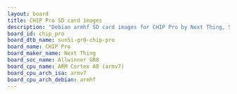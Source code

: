 ```yaml
---
layout: board
title: CHIP Pro SD card images
description: "Debian armhf SD card images for CHIP Pro by Next Thing, SoC: Allwinner GR8, CPU ISA: armv7"
board_id: chip_pro
board_dtb_name: sun5i-gr8-chip-pro
board_name: CHIP Pro
board_maker_name: Next Thing
board_soc_name: Allwinner GR8
board_cpu_name: ARM Cortex A8 (armv7)
board_cpu_arch_isa: armv7
board_cpu_arch_debian: armhf
---
```

